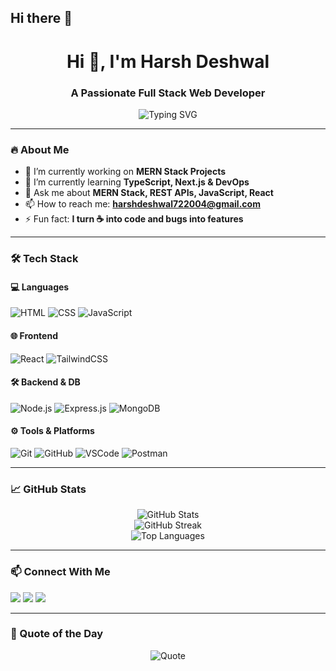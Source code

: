 ## Hi there 👋

<!-- Profile README by Harsh Deshwal -->

<h1 align="center">Hi 👋, I'm Harsh Deshwal</h1>
<h3 align="center">A Passionate Full Stack Web Developer</h3>

<p align="center">
  <img src="https://readme-typing-svg.demolab.com?font=Fira+Code&size=24&pause=1000&center=true&vCenter=true&width=435&lines=Full+Stack+Web+Developer;MERN+Stack+Expert;Open+Source+Contributor" alt="Typing SVG" />
</p>

---

### 🔥 About Me

- 🔭 I’m currently working on **MERN Stack Projects**
- 🌱 I’m currently learning **TypeScript, Next.js & DevOps**
- 💬 Ask me about **MERN Stack, REST APIs, JavaScript, React**
- 📫 How to reach me: **harshdeshwal722004@gmail.com**
- ⚡ Fun fact: **I turn ☕ into code and bugs into features**

---

### 🛠️ Tech Stack

#### 💻 Languages
![HTML](https://img.shields.io/badge/HTML5-E34F26?style=flat-square&logo=html5&logoColor=white)
![CSS](https://img.shields.io/badge/CSS3-1572B6?style=flat-square&logo=css3&logoColor=white)
![JavaScript](https://img.shields.io/badge/JavaScript-F7DF1E?style=flat-square&logo=javascript&logoColor=black)

#### 🌐 Frontend
![React](https://img.shields.io/badge/React-20232A?style=flat-square&logo=react&logoColor=61DAFB)
![TailwindCSS](https://img.shields.io/badge/TailwindCSS-06B6D4?style=flat-square&logo=tailwind-css&logoColor=white)

#### 🛠 Backend & DB
![Node.js](https://img.shields.io/badge/Node.js-339933?style=flat-square&logo=node.js&logoColor=white)
![Express.js](https://img.shields.io/badge/Express.js-000000?style=flat-square&logo=express&logoColor=white)
![MongoDB](https://img.shields.io/badge/MongoDB-47A248?style=flat-square&logo=mongodb&logoColor=white)

#### ⚙️ Tools & Platforms
![Git](https://img.shields.io/badge/Git-F05032?style=flat-square&logo=git&logoColor=white)
![GitHub](https://img.shields.io/badge/GitHub-181717?style=flat-square&logo=github&logoColor=white)
![VSCode](https://img.shields.io/badge/VS%20Code-0078D4?style=flat-square&logo=visual-studio-code&logoColor=white)
![Postman](https://img.shields.io/badge/Postman-FF6C37?style=flat-square&logo=postman&logoColor=white)

---

### 📈 GitHub Stats

<p align="center">
  <img src="https://github-readme-stats.vercel.app/api?username=Harsh722004&show_icons=true&theme=react&count_private=true" alt="GitHub Stats" />
  <br/>
  <img src="https://github-readme-streak-stats.herokuapp.com/?user=Harsh722004&theme=react" alt="GitHub Streak" />
  <br/>
  <img src="https://github-readme-stats.vercel.app/api/top-langs/?username=Harsh722004&layout=compact&theme=react" alt="Top Languages" />
</p>

---

### 📫 Connect With Me

<p align="left">
  <a href="mailto:harshdeshwal722004@gmail.com"><img src="https://img.shields.io/badge/Gmail-D14836?style=flat-square&logo=gmail&logoColor=white" /></a>
  <a href="https://www.linkedin.com/in/harshdeshwal722004/"><img src="https://img.shields.io/badge/LinkedIn-0077B5?style=flat-square&logo=linkedin&logoColor=white" /></a>
  <a href="https://github.com/Harsh722004"><img src="https://img.shields.io/badge/GitHub-100000?style=flat-square&logo=github&logoColor=white" /></a>
</p>

---

### 🚀 Quote of the Day

<p align="center">
  <img src="https://quotes-github-readme.vercel.app/api?type=horizontal&theme=radical" alt="Quote" />
</p>

